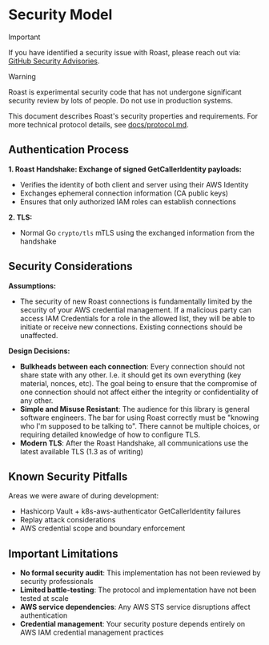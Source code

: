 # Security Model

> [!IMPORTANT]
> If you have identified a security issue with Roast, please reach out via:
> [GitHub Security Advisories](https://github.com/thomasdesr/roast/security).

<!--
This comment is preventing Markdown formatters from combining these two block comments
-->

> [!WARNING]
> Roast is experimental security code that has not undergone significant
> security review by lots of people. Do not use in production systems.

This document describes Roast's security properties and requirements. For more
technical protocol details, see [docs/protocol.md](./docs/protocol.md).

## Authentication Process

**1. Roast Handshake: Exchange of signed GetCallerIdentity payloads:**

- Verifies the identity of both client and server using their AWS Identity
- Exchanges ephemeral connection information (CA public keys)
- Ensures that only authorized IAM roles can establish connections

**2. TLS:**

- Normal Go `crypto/tls` mTLS using the exchanged information from the handshake

## Security Considerations

**Assumptions:**

- The security of new Roast connections is fundamentally limited by the security
  of your AWS credential management. If a malicious party can access IAM
  Credentials for a role in the allowed list, they will be able to initiate or
  receive new connections. Existing connections should be unaffected.

**Design Decisions:**

- **Bulkheads between each connection**: Every connection should not share state
  with any other. I.e. it should get its own everything (key material, nonces,
  etc). The goal being to ensure that the compromise of one connection should
  not affect either the integrity or confidentiality of any other.
- **Simple and Misuse Resistant**: The audience for this library is general
  software engineers. The bar for using Roast correctly must be "knowing who I'm
  supposed to be talking to". There cannot be multiple choices, or requiring
  detailed knowledge of how to configure TLS.
- **Modern TLS**: After the Roast Handshake, all communications use the latest
  available TLS (1.3 as of writing)

## Known Security Pitfalls

Areas we were aware of during development:

- Hashicorp Vault + k8s-aws-authenticator GetCallerIdentity failures
- Replay attack considerations
- AWS credential scope and boundary enforcement

## Important Limitations

- **No formal security audit**: This implementation has not been reviewed by
  security professionals
- **Limited battle-testing**: The protocol and implementation have not been
  tested at scale
- **AWS service dependencies**: Any AWS STS service disruptions affect
  authentication
- **Credential management**: Your security posture depends entirely on AWS IAM
  credential management practices
